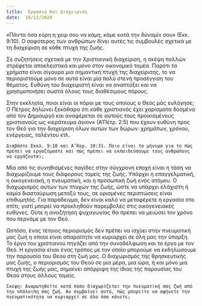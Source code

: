 ```yaml
---
title:  Εργασια Και Διαχειριση
date:  10/12/2020
---
```


«Πάντα όσα εύρη η χειρ σου να κάμη, κάμε κατά την δύναμίν σου» (Εκκ. 9:10). Ο σοφότερος των ανθρώπων δίνει αυτές τις συμβουλές σχετικά με τη διαχείριση σε κάθε πτυχή της ζωής.

Σε συζητήσεις σχετικά με την Χριστιανική διαχείριση, η σκέψη πολλών στρέφεται αποκλειστικά και μόνο στον οικονομικό τομέα. Παρότι τα χρήματα είναι σίγουρα μια σημαντική πτυχή της διαχείρισης, το να περιοριστούμε μόνο σε αυτά είναι μία πολύ στενή προσέγγιση του θέματος. Ευθύνη του διαχειριστή είναι να αναπτύξει και να χρησιμοποιήσει σωστά όλους τους διαθέσιμους πόρους.

Στην εκκλησία, ποιοι είναι οι πόροι με τους οποίους ο Θεός μάς ευλόγησε; Ο Πέτρος δηλώνει ξεκάθαρα ότι κάθε χριστιανός έχει χαρίσματα δοσμένα από τον Δημιουργό και αναφέρεται σε αυτούς τους προικισμένους χριστιανούς ως «ιεράτευμα άγιον» (Α’Πέτρ. 2:5) που έχουν ευθύνη προς τον Θεό για την διαχείριση όλων αυτών των δώρων: χρημάτων, χρόνου, ενέργειας, ταλέντου κτλ.

`Διαβάστε Εκκλ. 9:10 και Α’Κορ. 10:31. Ποιο είναι το μήνυμα για το πώς πρέπει να εργαζόμαστε και πώς πρέπει να εκπαιδεύσουμε τους ανθρώπους να εργάζονται;`

Μία από τις συνηθισμένες παγίδες στην σύγχρονη εποχή είναι η τάση να διαχωρίζουμε τους διάφορους τομείς της ζωής. Υπάρχει η επαγγελματική, η οικογενειακή, η πνευματική, και η προσωπική ζωή ενός ατόμου. Ο διαχωρισμός αυτών των πτυχών της ζωής, ώστε να υπάρχει ελάχιστη ή καμία διασταύρωση μεταξύ τους, σε ορισμένες περιπτώσεις είναι επιθυμητός. Για παράδειγμα, δεν είναι καλό να μεταφέρετε η εργασία στο σπίτι, γιατί μπορεί να προκληθούν παρεμβολές στις οικογενειακές ευθύνες. Ούτε η αναζήτηση ψυχαγωγίας θα πρέπει να μειώσει τον χρόνο που περνάμε με τον Θεό.

Ωστόσο, ένας τέτοιος περιορισμός δεν πρέπει να ισχύει στην πνευματική μας ζωή η οποία είναι απαραίτητο να κυριαρχεί σε όλη μας την ύπαρξη. Το έργο του χριστιανού πηγάζει από την συναδέλφωση και το έργο με τον Θεό. Η εργασία είναι ένας τρόπος με τον οποίο μπορούμε να εκδηλώσουμε την παρουσία του Θεού στη ζωή μας. Ο διαχωρισμός της θρησκευτικής μας ζωής, ο περιορισμός του Θεού σε μια μέρα, μια ώρα, ή και μόνο μια πτυχή της ζωής μας, σημαίνει απόρριψη της ίδιας της παρουσίας του Θεού στους άλλους τομείς.

`Σκεψη: Αναρωτηθείτε κατά πόσο διαχωρίζεται την πνευματική σας ζωή από την υπόλοιπη σας ζωή. Αν συμβαίνει αυτό, πώς μπορείτε να αφήνετε την πνευματικότητα να κυριαρχεί σε όλα όσα κάνετε;`